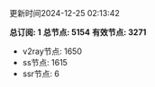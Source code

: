 更新时间2024-12-25 02:13:42

**总订阅: 1**
**总节点: 5154**
**有效节点: 3271**
- v2ray节点: 1650
- ss节点: 1615
- ssr节点: 6
